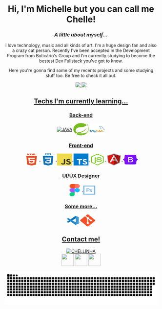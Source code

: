 <h1 align="center">
  Hi, I'm Michelle but you can call me Chelle!
</h1>

<h3 align="center">
  <i>A little about myself...</i>
</h3>

<p align="center">I love technology, music and all kinds of art. I'm a huge design fan and also a crazy cat person. Recently I've been accepted in the Development Program from Boticário's Group and I'm currently studying to become the bestest Dev Fullstack you've got to know.</p>
<p align="center">
  Here you're gonna find some of my recents projects and some studying stuff too. Be free to check it all out.
</p>
<div align="center">
  <a href="https://github.com/chellebernardo">
  <img height="180em" src="https://github-readme-stats.vercel.app/api?username=chellebernardo&show_icons=true&theme=bear&include_all_commits=true&count_private=true"/>
  <img height="180em" src="https://github-readme-stats.vercel.app/api/top-langs/?username=chellebernardo&layout=compact&langs_count=7&theme=bear"/>
</div>

  <h2 align="center">
    Techs I'm currently learning...
  </h2>  
 
  <div align="center">
    <h3>Back-end</h3>
    <img align="center" alt="JAVA" height="40" width="50" src="https://raw.githubusercontent.com/jmnote/z-icons/master/svg/java.svg">
    <img align="center" alt="SPRING" height="40" width="50" src="https://raw.githubusercontent.com/devicons/devicon/master/icons/spring/spring-original.svg">
    <img align="center" alt="MYSQL" height="40" width="50" src="https://raw.githubusercontent.com/devicons/devicon/master/icons/mysql/mysql-original-wordmark.svg">
  </div>

  <div align="center">
    <h3>Front-end</h3>
    <img align="center" alt="HTML" height="40" width="50" src="https://raw.githubusercontent.com/devicons/devicon/master/icons/html5/html5-plain-wordmark.svg">
    <img align="center" alt="CSS" height="40" width="50" src="https://raw.githubusercontent.com/devicons/devicon/master/icons/css3/css3-plain-wordmark.svg">
    <img align="center" alt="JAVASCRIPT" height="40" width="50" src="https://raw.githubusercontent.com/devicons/devicon/master/icons/javascript/javascript-original.svg"> 
    <img align="center" alt="TYPESCRIPT" height="40" width="50" src="https://raw.githubusercontent.com/devicons/devicon/master/icons/typescript/typescript-original.svg">
    <img align="center" alt="NODEJS" height="40" width="50" src="https://raw.githubusercontent.com/devicons/devicon/master/icons/nodejs/nodejs-original.svg">
    <img align="center" alt="ANGULAR" height="40" width="50" src="https://raw.githubusercontent.com/devicons/devicon/master/icons/angularjs/angularjs-original.svg">
    <img align="center" alt="BOOTSTRAP" height="40" width="50" src="https://raw.githubusercontent.com/devicons/devicon/master/icons/bootstrap/bootstrap-original.svg">
  </div>  

  <div align="center">
    <h3> UI/UX Designer </h3>
    <img align="center" alt="FIGMA" height="40" width="50" src="https://raw.githubusercontent.com/devicons/devicon/9f4f5cdb393299a81125eb5127929ea7bfe42889/icons/figma/figma-original.svg">
    <img align="center" alt="PHOTOSHOP" height="30" width="40" src="https://raw.githubusercontent.com/devicons/devicon/9f4f5cdb393299a81125eb5127929ea7bfe42889/icons/photoshop/photoshop-line.svg">
  </div>

  <div align="center">
    <h3> Some more... </h3>
    <img align="center" alt="VS code" height="30" width="40" src="https://raw.githubusercontent.com/devicons/devicon/9f4f5cdb393299a81125eb5127929ea7bfe42889/icons/vscode/vscode-original.svg">
    <img align="center" alt="GITHUB" height="40" width="50" src="https://raw.githubusercontent.com/devicons/devicon/master/icons/git/git-original.svg">
  </div>
  
<h2 align="center">
  Contact me!
</h2>
<div align="center"> 
  <div align="center"> 
  <img alt="CHELLINHA" height="150" width="150" src="https://i.imgur.com/seoJOR7.gif">
  </div>
  <a href="https://www.instagram.com/madamechelle/" target="_blank"><img height="40px" width="40px" src="https://www.vectorlogo.zone/logos/instagram/instagram-icon.svg" target="_blank"></a>
  <a href = "mailto:michellebernardo1396@gmail.com"><img height="40px" width="40px" src="https://www.vectorlogo.zone/logos/gmail/gmail-tile.svg" target="_blank"></a>
  <a href="https://www.linkedin.com/in/michellebernardo/" target="_blank"><img height="40px" width="40px" src="https://www.vectorlogo.zone/logos/linkedin/linkedin-tile.svg" target="_blank"></a>

 
  ![Snake animation](https://github.com/chellebernardo/chellebernardo/blob/output/github-contribution-grid-snake.svg)
 
</div>
